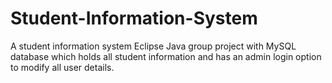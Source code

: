 # Student-Information-System
A student information system Eclipse Java group project with MySQL database which holds all student information and has an admin login option to modify all user details.
